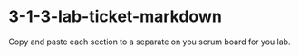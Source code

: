 # 3-1-3-lab-ticket-markdown
Copy and paste each section to a separate  on you scrum board for you lab. 
